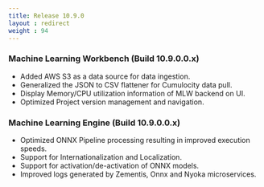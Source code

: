 ```yaml
---
title: Release 10.9.0
layout : redirect
weight : 94
---
```


### Machine Learning Workbench (Build 10.9.0.0.x)

* Added AWS S3 as a data source for data ingestion.
* Generalized the JSON to CSV flattener for Cumulocity data pull.
* Display Memory/CPU utilization information of MLW backend on UI.
* Optimized Project version management and navigation.

### Machine Learning Engine (Build 10.9.0.0.x)

* Optimized ONNX Pipeline processing resulting in improved execution speeds.
* Support for Internationalization and Localization.
* Support for activation/de-activation of ONNX models.
* Improved logs generated by Zementis, Onnx and Nyoka microservices.
